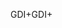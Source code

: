 <span data-ttu-id="a18d8-101">GDI+</span><span class="sxs-lookup"><span data-stu-id="a18d8-101">GDI+</span></span>